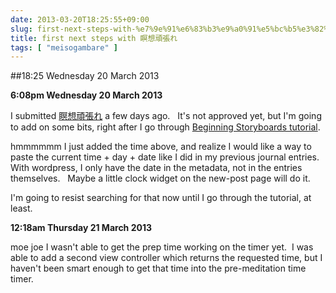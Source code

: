 ```yaml
---
date: 2013-03-20T18:25:55+09:00
slug: first-next-steps-with-%e7%9e%91%e6%83%b3%e9%a0%91%e5%bc%b5%e3%82%8c
title: first next steps with 瞑想頑張れ
tags: [ "meisogambare" ]
---
```


##18:25 Wednesday 20 March 2013

**6:08pm Wednesday 20 March 2013**

I submitted [瞑想頑張れ](https://github.com/thunderrabbit/meiso-gambare) a few days ago.   It's not approved yet, but I'm going to add on some bits, right after I go through [Beginning Storyboards tutorial](http://www.raywenderlich.com/5138/beginning-storyboards-in-ios-5-part-1).

hmmmmmm I just added the time above, and realize I would like a way to paste the current time + day + date like I did in my previous journal entries.   With wordpress, I only have the date in the metadata, not in the entries themselves.   Maybe a little clock widget on the new-post page will do it.

I'm going to resist searching for that now until I go through the tutorial, at least.

**12:18am Thursday 21 March 2013**

moe joe I wasn't able to get the prep time working on the timer yet.  I was able to add a second view controller which returns the requested time, but I haven't been smart enough to get that time into the pre-meditation time timer.



